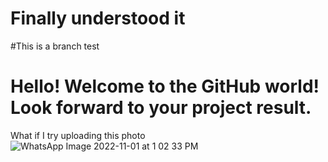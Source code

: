 # Finally understood it
#This is a branch test
# Hello! Welcome to the GitHub world! Look forward to your project result.

What if I try uploading this photo
![WhatsApp Image 2022-11-01 at 1 02 33 PM](https://user-images.githubusercontent.com/111409650/199163770-4b661feb-894d-4eb2-be24-71530da4a081.jpeg)
